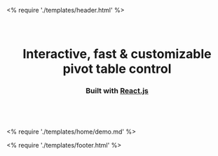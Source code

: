 <% require './templates/header.html' %>

<div class="content">

<div style="text-align: center;margin: 75px 0">
<h1>Interactive, fast & customizable pivot table control</h1>
<h3> Built with <a href="http://facebook.github.io/react/">React.js</a></h3>
</div>

</div>

<% require './templates/home/demo.md' %>

<% require './templates/footer.html' %>